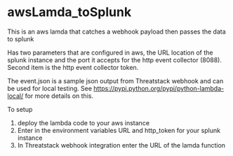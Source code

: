 # awsLamda_toSplunk
This is an aws lamda that catches a webhook payload then passes the data to splunk

Has two parameters that are configured in aws, the URL location of the splunk instance and the port it accepts for the http event collector (8088).  Second item is  the http event collector token.

The event.json is a sample json output from Threatstack webhook and can be used for local testing.  See https://pypi.python.org/pypi/python-lambda-local/ for more details on this.


To setup 
1. deploy the lambda code to your aws instance
2. Enter in the environment variables URL and http_token for your splunk instance
3. In Threatstack webhook integration enter the URL of the lamda function
